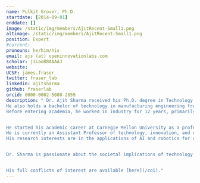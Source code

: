 ```yaml
---
name: Pulkit Grover, Ph.D.
startdate: [2014-09-01]
enddate: []
image: /static/img/members/AjitRecent-Small1.png
altimage: /static/img/members/AjitRecent-Small1.png
position: Expert
#current:
pronouns: he/him/his
email: ajs (at) openinnovationlabs.com
scholar: j3iaoR8AAAAJ
website:
UCSF: james.fraser
twitter: fraser_lab
linkedin: ajitsharma
github: fraserlab
orcid: 0000-0002-5080-2859
description: " Dr. Ajit Sharma received his Ph.D. degree in Technology and Operations from the University of Michigan, Ann Arbor, MI, USA. 
He also holds a bachelor of technology in manufacturing engineering from the National Institute of Advanced Manufacturing Technology, and a masters in industrial management from the National Institute of Industrial Engineering. 
Before entering academia, he worked in industry for 12 years, primarily in the robotics industry. He has worked for firms, such as FANUC Robotics America, Xerox, and General Motors. He has also done startups in the areas of robotics and technology consulting. 


He started his academic career at Carnegie Mellon University as a professor of business technologies, teaching courses in business technology consulting and information systems, for which he received the Dean's Teaching Award. 
He is currently an Assistant Professor of technology, innovation, and entrepreneurship at Wayne State University, Detroit, MI, USA. 
His research interests are in the applications of AI and robotics for amplifying the potential of individuals and organisations. 


Dr. Sharma is passionate about the societal implications of technology. Since 2015, he has helped found and run LIME Lab L3C, a low profit organisation that offers pro-bono robotics and technology training to K12 kids in Detroit.


His full conflicts of interest are available [here](/coi)."
---
```

